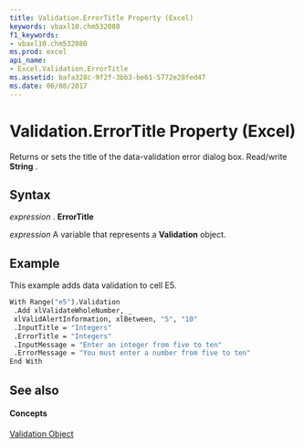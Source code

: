 ```yaml
---
title: Validation.ErrorTitle Property (Excel)
keywords: vbaxl10.chm532080
f1_keywords:
- vbaxl10.chm532080
ms.prod: excel
api_name:
- Excel.Validation.ErrorTitle
ms.assetid: bafa328c-9f2f-3bb3-be61-5772e28fed47
ms.date: 06/08/2017
---
```



# Validation.ErrorTitle Property (Excel)

Returns or sets the title of the data-validation error dialog box. Read/write **String** .


## Syntax

 _expression_ . **ErrorTitle**

 _expression_ A variable that represents a **Validation** object.


## Example

This example adds data validation to cell E5.


```vb
With Range("e5").Validation 
 .Add xlValidateWholeNumber, _ 
 xlValidAlertInformation, xlBetween, "5", "10" 
 .InputTitle = "Integers" 
 .ErrorTitle = "Integers" 
 .InputMessage = "Enter an integer from five to ten" 
 .ErrorMessage = "You must enter a number from five to ten" 
End With
```


## See also


#### Concepts


[Validation Object](validation-object-excel.md)

